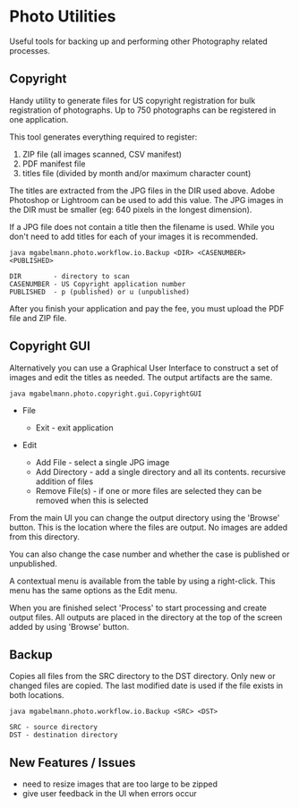 # Photo Utilities
Useful tools for backing up and performing other Photography related processes.


## Copyright
Handy utility to generate files for US copyright registration for bulk registration
of photographs. Up to 750 photographs can be registered in one application.

This tool generates everything required to register:

1. ZIP file (all images scanned, CSV manifest)
2. PDF manifest file
3. titles file (divided by month and/or maximum character count)

The titles are extracted from the JPG files in the DIR used above. Adobe Photoshop
or Lightroom can be used to add this value. The JPG images in the DIR must be 
smaller (eg: 640 pixels in the longest dimension). 

If a JPG file does not contain a title then the filename is used. While you don't need 
to add titles for each of your images it is recommended.

    java mgabelmann.photo.workflow.io.Backup <DIR> <CASENUMBER> <PUBLISHED> 

    DIR        - directory to scan
    CASENUMBER - US Copyright application number
    PUBLISHED  - p (published) or u (unpublished)

After you finish your application and pay the fee, you must upload the PDF file and ZIP 
file.


## Copyright GUI

Alternatively you can use a Graphical User Interface to construct a set of images and 
edit the titles as needed. The output artifacts are the same.

    java mgabelmann.photo.copyright.gui.CopyrightGUI

* File
  * Exit - exit application

* Edit
  * Add File - select a single JPG image
  * Add Directory - add a single directory and all its contents. recursive addition of files
  * Remove File(s) - if one or more files are selected they can be removed when this is selected

From the main UI you can change the output directory using the 'Browse' button. This is
the location where the files are output. No images are added from this directory.

You can also change the case number and whether the case is published or unpublished.

A contextual menu is available from the table by using a right-click. This
menu has the same options as the Edit menu.

When you are finished select 'Process' to start processing and create output files. All
outputs are placed in the directory at the top of the screen added by using 'Browse' button.


## Backup
Copies all files from the SRC directory to the DST directory. Only new or changed files
are copied. The last modified date is used if the file exists in both locations.

    java mgabelmann.photo.workflow.io.Backup <SRC> <DST>

    SRC - source directory
    DST - destination directory


## New Features / Issues
* need to resize images that are too large to be zipped
* give user feedback in the UI when errors occur
